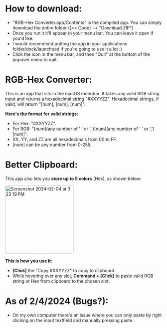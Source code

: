 # How to download:
- "RGB-Hex Converter.app/Contents" is the compiled app. You can simply download the entire folder (\[<> Code] ––> "Download ZIP")
- Once you run it it'll appear in your menu bar. You can leave it open if you'd like.
- I would recommend putting the app in your applications folder/dock/launchpad if you're going to use it a lot :)
- Click the icon in the menu bar, and then "Quit" at the bottom of the popover menu to quit.

# RGB-Hex Converter:
This is an app that sits in the macOS menubar. It takes any valid RGB string input and returns a hexadecimal string "#XXYYZZ". Hexadecimal strings, if valid, will return "\[num], \[num], \[num]".

**Here's the format for valid strings:**
- For Hex: "#XXYYZZ".
- For RGB: "\[num](any number of ' ' or ',')\[num](any number of ' ' or ',')\[num]".
- XX, YY, and ZZ are all hexadecimals from 00 to FF.
- \[num] can be any number from 0-255.

# Better Clipboard:

This app also lets you **store up to 5 colors** (Hex), as shown below:

<img width="219" alt="Screenshot 2024-02-04 at 3 23 19 PM" src="https://github.com/alexyzha/RGB-Hex-Converter/assets/122637724/7e795595-b14f-48a6-b174-171b721fcd00">

**This is how you use it:**
- **\[Click]** the "Copy #XXYYZZ" to copy to clipboard.
- While hovering over any slot, **Command + \[Click]** to paste valid RGB string or Hex from clipboard to the chosen slot.

# As of 2/4/2024 (Bugs?):
- On my own computer there's an issue where you can only paste by right clicking on the input textfield and manually pressing paste.
